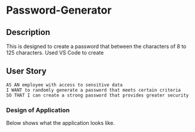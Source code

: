 # Password-Generator

## Description
This is designed to create a password that between the characters of 8 to 125 characters. Used VS Code to create

## User Story

```
AS AN employee with access to sensitive data
I WANT to randomly generate a password that meets certain criteria
SO THAT I can create a strong password that provides greater security
```

### Design of Application
Below shows what the application looks like. 